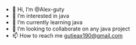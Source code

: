 - 👋 Hi, I’m @Alex-guty
- 👀 I’m interested in java 
- 🌱 I’m currently learning java
- 💞️ I’m looking to collaborate on any java project
- 📫 How to reach me gutieax190@gmail.com

<!---
Alex-guty/Alex-guty is a ✨ special ✨ repository because its `README.md` (this file) appears on your GitHub profile.
You can click the Preview link to take a look at your changes.
--->
